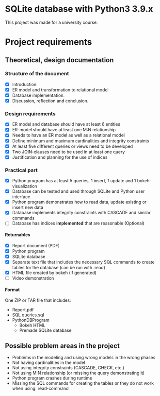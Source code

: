 # SQLite database with Python3 3.9.x
This project was made for a university course.

# Project requirements

## Theoretical, design documentation

### Structure of the document
- [X]   Introduction
- [X]   ER model and transformation to relational model
- [X]   Database implementation.
- [X]   Discussion, reflection and conclusion. 

### Design requirements
- [X]   ER model and database should have at least 6 entities
- [X]   ER-model should have at least one M:N relationship
- [X]   Needs to have an ER model as well as a relational model
- [X]   Define minimum and maximum cardinalities and integrity constraints
- [X]   At least five different queries or views need to be developed
- [X]   Two JOIN-clauses need to be used in at least one query
- [X]   Justification and planning for the use of indices

### Practical part
- [X]   Python program has at least 5 queries, 1 insert, 1 update and 1 bokeh-visualization
- [X]   Database can be tested and used through SQLite and Python user interface
- [X]   Python program demonstrates how to read data, update existing or insert new data
- [X]   Database implements integrity constraints with CASCADE and similar commands
- [ ]   Database has indices **implemented** that are reasonable (Optional)

#### Returnables
- [X]   Report document (PDF)
- [X]   Python program
- [X]   SQLite database
- [X]   Separate text file that includes the necessary SQL commands to create tables for the database (can be run with .read)
- [X]   HTML file created by bokeh (if generated)
- [ ]   Video demonstration

#### Format
One ZIP or TAR file that includes:
- Report.pdf
- SQL queries.sql
- PythonDBProgram
    - Bokeh HTML
    - Premade SQLite database

## Possible problem areas in the project
- Problems in the modeling and using wrong models in the wrong phases
- Not having cardinalities in the model
- Not using integrity constraints (CASCADE, CHECK, etc.)
- Not using M:N relationship (or missing the query demonstrating it)
- Python program crashes during runtime
- Missing the SQL commands for creating the tables or they do not work when using .read-command